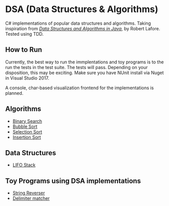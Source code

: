 # DSA (Data Structures & Algorithms)
C# implementations of popular data structures and algorithms. Taking inspiration from [*Data Structures and Algorithms in Java*](http://a.co/48Cqup7), by Robert Lafore. Tested using TDD.

## How to Run

Currently, the best way to run the immplentations and toy programs is to the run the tests in the test suite. The tests will pass. Depending on your disposition, this may be exciting. Make sure you have NUnit install via Nuget in Visual Studio 2017.

A console, char-based visualization frontend for the implementations is planned. 

## Algorithms
* [Binary Search](https://github.com/ryanklee/DSA/blob/master/DSA/Algorithms/BinarySearch.cs)
* [Bubble Sort](https://github.com/ryanklee/DSA/blob/master/DSA/Algorithms/BubbleSort.cs)
* [Selection Sort](https://github.com/ryanklee/DSA/blob/master/DSA/Algorithms/SelectionSort.cs)
* [Insertion Sort](https://github.com/ryanklee/DSA/blob/master/DSA/Algorithms/InsertionSort.cs)

## Data Structures
* [LIFO Stack](https://github.com/ryanklee/DSA/blob/master/DSA/DataStructures/LIFOStack.cs)

## Toy Programs using DSA implementations
* [String Reverser](https://github.com/ryanklee/DSA/blob/master/DSA/ToyExamples/StringReverser.cs)
* [Delimiter matcher](https://github.com/ryanklee/DSA/blob/master/DSA/ToyExamples/DelimiterMatcher.cs)
